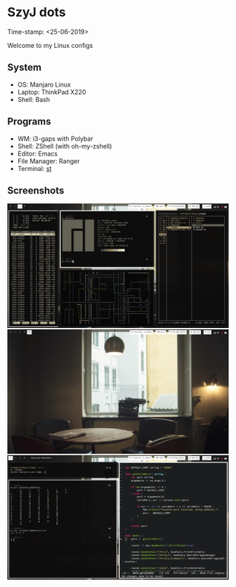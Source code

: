 # SzyJ dots
Time-stamp: <25-06-2019>

Welcome to my Linux configs

## System
* OS: Manjaro Linux
* Laptop: ThinkPad X220
* Shell: Bash

## Programs
* WM: i3-gaps with Polybar
* Shell: ZShell (with oh-my-zshell)
* Editor: Emacs
* File Manager: Ranger
* Terminal: [st](https://github.com/SzyJ/st)

## Screenshots
![busy](screenshots/busy.jpg)
![wall](screenshots/wall.jpg)
![dev](screenshots/dev.jpg)
